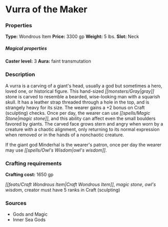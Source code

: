 ﻿---
Title: "Vurra of the Maker"
Type: "Wondrous Item"
Price: "3300 gp"
Weight: "5 lbs."
Slot: "Neck"
Caster level: "3"
Aura: "faint transmutation"
Description: |
  "A vurra is a carving of a giant's head, usually a god but sometimes a hero, loved one, or historical figure. This hand-sized gray stone is carved to resemble a bearded, wise-looking man with a squarish skull. It has a leather strap threaded through a hole in the top, and is strangely heavy for its size. The wearer gains a +2 bonus on Craft (sculpting) checks. Once per day, the wearer can use _magic stone_, and this ability can affect even the small boulders favored by giants. The carved face grows stern and angry when worn by a creature with a chaotic alignment, only returning to its normal expression when removed or in the hands of a nonchaotic creature.
  If the giant god Minderhal is the wearer's patron, once per day the wearer may use _owl's wisdom_."
Crafting cost: "1650 gp"
Sources: "['Gods and Magic', 'Inner Sea Gods']"
---

# Vurra of the Maker

### Properties

**Type:** Wondrous Item **Price:** 3300 gp **Weight:** 5 lbs. **Slot:** Neck

##### Magical properties

**Caster level:** 3 **Aura:** faint transmutation

### Description

A vurra is a carving of a giant's head, usually a god but sometimes a hero, loved one, or historical figure. This hand-sized _[[monsters/Gray|gray]]_ stone is carved to resemble a bearded, wise-looking man with a squarish skull. It has a leather strap threaded through a hole in the top, and is strangely heavy for its size. The wearer gains a +2 bonus on Craft (sculpting) checks. Once per day, the wearer can use _[[spells/Magic Stone|magic stone]]_, and this ability can affect even the small boulders favored by giants. The carved face grows stern and angry when worn by a creature with a chaotic alignment, only returning to its normal expression when removed or in the hands of a nonchaotic creature.

If the giant god Minderhal is the wearer's patron, once per day the wearer may use _[[spells/Owl's Wisdom|owl's wisdom]]_.

### Crafting requirements

**Crafting cost:** 1650 gp

_[[feats/Craft Wondrous Item|Craft Wondrous Item]]_, _magic stone_, _owl's wisdom_, creator must have 5 ranks in Craft (sculpting)

### Sources

* Gods and Magic
* Inner Sea Gods